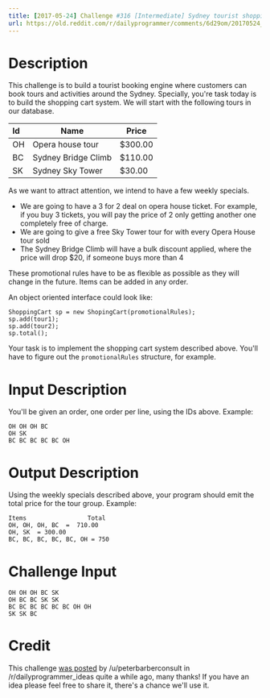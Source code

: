 ```yaml
---
title: [2017-05-24] Challenge #316 [Intermediate] Sydney tourist shopping cart
url: https://old.reddit.com/r/dailyprogrammer/comments/6d29om/20170524_challenge_316_intermediate_sydney/
---
```


# Description

This challenge is to build a tourist booking engine where customers can book tours and activities around the Sydney.
Specially, you're task today is to build the shopping cart system. We will start with the following tours in our database.

| Id | Name | Price |
|:---|------|-------|
| OH | Opera house tour | $300.00 |
| BC | Sydney Bridge Climb | $110.00 |
| SK | Sydney Sky Tower | $30.00 | 

As we want to attract attention, we intend to have a few weekly specials.

* We are going to have a 3 for 2 deal on opera house ticket. For example, if you buy 3 tickets, you will pay the price of 2 only getting another one completely free of charge.
* We are going to give a free Sky Tower tour for with every Opera House tour sold
* The Sydney Bridge Climb will have a bulk discount applied, where the price will drop $20, if someone buys more than 4

These promotional rules have to be as flexible as possible as they will change in the future. Items can be added in any order.

An object oriented interface could look like:

    ShoppingCart sp = new ShopingCart(promotionalRules); 
    sp.add(tour1);
    sp.add(tour2);
    sp.total();

Your task is to implement the shopping cart system described above. You'll have to figure out the `promotionalRules` structure, for example. 

# Input Description 

You'll be given an order, one order per line, using the IDs above. Example:

    OH OH OH BC
    OH SK
    BC BC BC BC BC OH

# Output Description

Using the weekly specials described above, your program should emit the total price for the tour group. Example:

    Items                 Total
    OH, OH, OH, BC  =  710.00
    OH, SK  = 300.00
    BC, BC, BC, BC, BC, OH = 750

# Challenge Input

    OH OH OH BC SK
    OH BC BC SK SK
    BC BC BC BC BC BC OH OH
    SK SK BC

# Credit

This challenge [was posted](https://www.reddit.com/r/dailyprogrammer_ideas/comments/42n3zu/sydney_tourist_shopping_cart/) by /u/peterbarberconsult in /r/dailyprogrammer_ideas quite a while ago, many thanks! If you have an idea please feel free to share it, there's a chance we'll use it. 